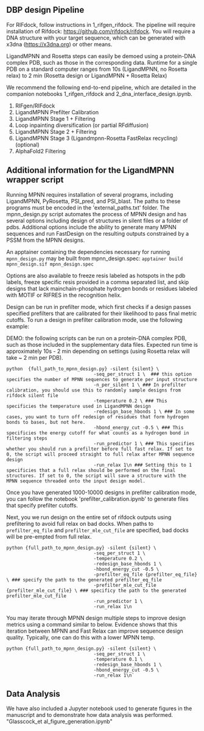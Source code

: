 ## DBP design Pipeline

For RIFdock, follow instructions in 1_rifgen_rifdock. The pipeline will require installation of Rifdock: https://github.com/rifdock/rifdock. You will require a DNA structure with your target sequence, which can be generated with x3dna (https://x3dna.org) or other means. 

LigandMPNN and Rosetta steps can easily be demoed using a protein-DNA complex PDB, such as those in the corresponding data. 
Runtime for a single PDB on a standard computer ranges from 10s (LigandMPNN, no Rosetta relax) to 2 min (Rosetta design or LigandMPNN + Rosetta Relax)

We recommend the following end-to-end pipeline, which are detailed in the companion notebooks 1_rifgen_rifdock and 2_dna_interface_design.ipynb. 
1. RIFgen/RIFdock
2. LigandMPNN Prefilter Calibration
3. LigandMPNN Stage 1 + Filtering
4. Loop inpainting diversification (or partial RFdiffusion)
5. LigandMPNN Stage 2 + Filtering
6. LigandMPNN Stage 3 (Ligandmpnn-Rosetta FastRelax recycling) (optional)
7. AlphaFold2 Filtering

## Additional information for the LigandMPNN wrapper script

Running MPNN requires installation of several programs, including LigandMPNN, PyRosetta, PSI_pred, and PSI_blast. The paths to these programs must be encoded in the 'external_paths.txt' folder. 
The mpnn_design.py script automates the process of MPNN design and has several options including design of structures in silent files or a folder of pdbs. Additional options include the ability to generate many MPNN sequences and run FastDesign on the resulting outputs constrained by a PSSM from the MPNN designs. 

An apptainer containing the dependencies necessary for running `mpnn_design.py` may be built from mpnn_design.spec: `apptainer build mpnn_design.sif mpnn_design.spec` 

Options are also available to freeze resis labeled as hotspots in the pdb labels, freeze specific resis provided in a comma separated list, and skip designs that lack mainchain-phosphate hydrogen bonds or residues labeled with MOTIF or RIFRES in the recognition helix.

Design can be run in prefilter mode, which first checks if a design passes specified prefilters that are calibrated for their likelihood to pass final metric cutoffs. To run a design in prefilter calibration mode, use the following example:

DEMO: the following scripts can be run on a protein-DNA complex PDB, such as those included in the supplementary data files. Expected run time is approximately 10s - 2 min depending on settings (using Rosetta relax will take ~ 2 min per PDB). 

```
python  {full_path_to_mpnn_design.py} -silent {silent} \
                                -seq_per_struct 1 \  ### this option specifies the number of MPNN sequences to generate per input structure
                                -n_per_silent 1 \ ### In prefilter calibration, you should use this to randomly sample designs from rifdock silent file
                                -temperature 0.2 \ ### This specificies the temperature used in LigandMPNN design
                                -redesign_base_hbonds 1 \ ### In some cases, you want to turn off redesign of residues that form hydrogen bonds to bases, but not here.
                                -hbond_energy_cut -0.5 \ ### This specificies the energy cutoff for what counts as a hydrogen bond in filtering steps
                                -run_predictor 1 \ ### This specifies whether you should run a prefilter before full fast relax. If set to 0, the script will proceed straight to full relax after MPNN sequence design
                                -run_relax 1\n ### Setting this to 1 specificies that a full relax should be performed on the final structures. If set to 0, the script will save a structure with the MPNN sequence threaded onto the input design model.
```
Once you have generated 1000-10000 designs in prefilter calibration mode, you can follow the notebook 'prefilter_calibration.ipynb' to generate files that specify prefilter cutoffs.


Next, you we run design on the entire set of rifdock outputs using prefiltering to avoid full relax on bad docks. When paths to `prefilter_eq_file` and `prefilter_mle_cut_file` are specified, bad docks will be pre-empted from full relax.


```
python {full_path_to_mpnn_design.py} -silent {silent} \
                                -seq_per_struct 1 \
                                -temperature 0.2 \
                                -redesign_base_hbonds 1 \
                                -hbond_energy_cut -0.5 \
                                -prefilter_eq_file {prefilter_eq_file} \ ### specify the path to the generated prefilter_eq_file
                                -prefilter_mle_cut_file {prefilter_mle_cut_file} \ ### specificy the path to the generated prefilter_mle_cut_file
                                -run_predictor 1 \
                                -run_relax 1\n
```

You may iterate through MPNN design multiple steps to improve design metrics using a command similar to below. Evidence shows that this iteration between MPNN and Fast Relax can improve sequence design quality. Typically, one can do this with a lower MPNN temp.

```
python {full_path_to_mpnn_design.py} -silent {silent} \
                                -seq_per_struct 1 \
                                -temperature 0.1 \
                                -redesign_base_hbonds 1 \
                                -hbond_energy_cut -0.5 \
                                -run_relax 1\n`
```


## Data Analysis
We have also included a Jupyter notebook used to generate figures in the manuscript and to demonstrate how data analysis was performed. "Glasscock_et al_figure_generation.ipynb"
